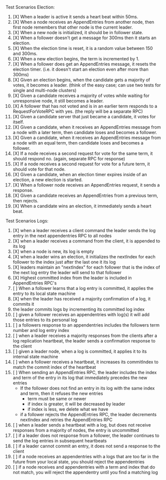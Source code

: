 Test Scenarios Election:

1. [X] When a leader is active it sends a heart beat within 50ms.
2. [X] When a node receives an AppendEntries from another node, then first node remembers that other node is the current leader.
3. [X] When a new node is initialized, it should be in follower state.
4. [X] When a follower doesn't get a message for 300ms then it starts an election.
5. [X] When the election time is reset, it is a random value between 150 and 300ms.
6. [X] When a new election begins, the term is incremented by 1.
7. [X] When a follower does get an AppendEntries message, it resets the election timer. (i.e. it doesn't start an election even after more than 300ms)
8. [X] Given an election begins, when the candidate gets a majority of votes, it becomes a leader. (think of the easy case; can use two tests for single and multi-node clusters)
9. [X] Given a candidate receives a majority of votes while waiting for unresponsive node, it still becomes a leader.
10. [X] A follower that has not voted and is in an earlier term responds to a RequestForVoteRPC with yes. (the reply will be a separate RPC)
11. [X] Given a candidate server that just became a candidate, it votes for itself.
12. [X] Given a candidate, when it receives an AppendEntries message from a node with a later term, then candidate loses and becomes a follower.
13. [X] Given a candidate, when it receives an AppendEntries message from a node with an equal term, then candidate loses and becomes a follower.
14. [X] If a node receives a second request for vote for the same term, it should respond no. (again, separate RPC for response)
15. [X] If a node receives a second request for vote for a future term, it should vote for that node.
16. [X] Given a candidate, when an election timer expires inside of an election, a new election is started.
17. [X] When a follower node receives an AppendEntries request, it sends a response.
18. [X] Given a candidate receives an AppendEntries from a previous term, then rejects.
19. [X] When a candidate wins an election, it immediately sends a heart beat.

Test Scenarios Logs:

1. [X] when a leader receives a client command the leader sends the log entry in the next
appendentries RPC to all nodes
2. [X] when a leader receives a command from the client, it is appended to its log
3. [X] when a node is new, its log is empty
4. [X] when a leader wins an election, it initializes the nextIndex for each follower to the index just after the last one it its log
5. [X] leaders maintain an "nextIndex" for each follower that is the index of the next log entry the leader will send to that follower
6. [X] Highest committed index from the leader is included in AppendEntries RPC's
7. [ ] When a follower learns that a log entry is committed, it applies the entry to its local state machine
8. [X] when the leader has received a majority confirmation of a log, it commits it
9. the leader commits logs by incrementing its committed log index
10. [ ] given a follower receives an appendentries with log(s) it will add those entries to its personal log
11. [ ] a followers response to an appendentries includes the followers term number and log entry index
12. [ ] when a leader receives a majority responses from the clients after a log replication heartbeat, the leader sends a confirmation response to the client
13. [ ] given a leader node, when a log is committed, it applies it to its internal state machine
14. [ ] when a follower receives a heartbeat, it increases its commitIndex to match the commit index of the heartbeat
15. [ ] When sending an AppendEntries RPC, the leader includes the index and term of the entry in its log that immediately precedes the new entries
    - If the follower does not find an entry in its log with the same index and term, then it refuses the new entries
        - term must be same or newer
        - if index is greater, it will be decreased by leader
        - if index is less, we delete what we have
    - if a follower rejects the AppendEntries RPC, the leader decrements nextIndex and retries the AppendEntries RPC
16. [ ] when a leader sends a heartbeat with a log, but does not receive responses from a majority of nodes, the entry is uncommitted
17. [ ] if a leader does not response from a follower, the leader continues to send the log entries in subsequent heartbeats  
18. [ ] if a leader cannot commit an entry, it does not send a response to the client
19. [ ] if a node receives an appendentries with a logs that are too far in the future from your local state, you should reject the appendentries
20. [ ] if a node receives and appendentries with a term and index that do not match, you will reject the appendentry until you find a matching log 
